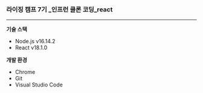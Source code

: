 ### 라이징 캠프 7기 _인프런 클론 코딩_react

-----------
**기술 스택**
- Node.js v16.14.2
- React v18.1.0

**개발 환경**
- Chrome
- Git
- Visual Studio Code
